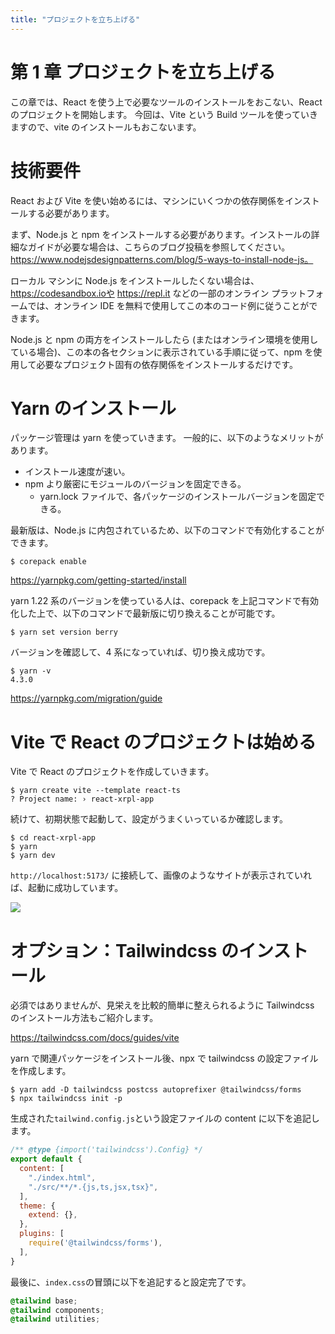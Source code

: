 ```yaml
---
title: "プロジェクトを立ち上げる"
---
```


# 第 1 章 プロジェクトを立ち上げる

この章では、React を使う上で必要なツールのインストールをおこない、React のプロジェクトを開始します。
今回は、Vite という Build ツールを使っていきますので、vite のインストールもおこないます。

# 技術要件

React および Vite を使い始めるには、マシンにいくつかの依存関係をインストールする必要があります。

まず、Node.js と npm をインストールする必要があります。インストールの詳細なガイドが必要な場合は、こちらのブログ投稿を参照してください。
https://www.nodejsdesignpatterns.com/blog/5-ways-to-install-node-js。

ローカル マシンに Node.js をインストールしたくない場合は、https://codesandbox.ioや https://repl.it などの一部のオンライン プラットフォームでは、オンライン IDE を無料で使用してこの本のコード例に従うことができます。

Node.js と npm の両方をインストールしたら (またはオンライン環境を使用している場合)、この本の各セクションに表示されている手順に従って、npm を使用して必要なプロジェクト固有の依存関係をインストールするだけです。

# Yarn のインストール

パッケージ管理は yarn を使っていきます。
一般的に、以下のようなメリットがあります。

- インストール速度が速い。
- npm より厳密にモジュールのバージョンを固定できる。
  - yarn.lock ファイルで、各パッケージのインストールバージョンを固定できる。

最新版は、Node.js に内包されているため、以下のコマンドで有効化することができます。

`$ corepack enable`

https://yarnpkg.com/getting-started/install

yarn 1.22 系のバージョンを使っている人は、corepack を上記コマンドで有効化した上で、以下のコマンドで最新版に切り換えることが可能です。

`$ yarn set version berry`

バージョンを確認して、4 系になっていれば、切り換え成功です。

```
$ yarn -v
4.3.0
```

https://yarnpkg.com/migration/guide

# Vite で React のプロジェクトは始める

Vite で React のプロジェクトを作成していきます。

```
$ yarn create vite --template react-ts
? Project name: › react-xrpl-app
```

続けて、初期状態で起動して、設定がうまくいっているか確認します。

```
$ cd react-xrpl-app
$ yarn
$ yarn dev
```

`http://localhost:5173/` に接続して、画像のようなサイトが表示されていれば、起動に成功しています。

![](https://storage.googleapis.com/zenn-user-upload/f3f741ee08e5-20240616.png)

# オプション：Tailwindcss のインストール

必須ではありませんが、見栄えを比較的簡単に整えられるように Tailwindcss のインストール方法もご紹介します。

https://tailwindcss.com/docs/guides/vite

yarn で関連パッケージをインストール後、npx で tailwindcss の設定ファイルを作成します。

```
$ yarn add -D tailwindcss postcss autoprefixer @tailwindcss/forms
$ npx tailwindcss init -p
```

生成された`tailwind.config.js`という設定ファイルの content に以下を追記します。

```javascript:tailwind.config.js
/** @type {import('tailwindcss').Config} */
export default {
  content: [
    "./index.html",
    "./src/**/*.{js,ts,jsx,tsx}",
  ],
  theme: {
    extend: {},
  },
  plugins: [
    require('@tailwindcss/forms'),
  ],
}
```

最後に、`index.css`の冒頭に以下を追記すると設定完了です。

```css:index.css
@tailwind base;
@tailwind components;
@tailwind utilities;
```
